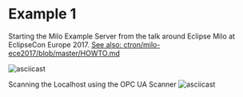 # Example 1

Starting the Milo Example Server from the talk around Eclipse Milo at EclipseCon Europe 2017.
 [See also: ctron/milo-ece2017/blob/master/HOWTO.md](https://github.com/ctron/milo-ece2017/blob/master/HOWTO.md)

![asciicast](https://github.com/mbruns42/opcua-scanner/blob/master/videos/tutorial1a.svg "Starting the Milo Example Server from the talk around Eclipse Milo at EclipseCon Europe 2017")

Scanning the Localhost using the OPC UA Scanner
![asciicast](https://github.com/mbruns42/opcua-scanner/blob/master/videos/tutorial1b.svg "Scanning the Localhost")
